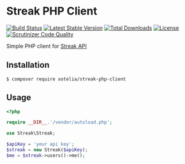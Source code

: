 # Streak PHP Client

[![Build Status](https://travis-ci.org/Xotelia/streak-php-client.svg)](https://travis-ci.org/Xotelia/streak-php-client) [![Latest Stable Version](https://poser.pugx.org/xotelia/streak-php-client/v/stable)](https://packagist.org/packages/xotelia/streak-php-client) [![Total Downloads](https://poser.pugx.org/xotelia/streak-php-client/downloads)](https://packagist.org/packages/xotelia/streak-php-client) [![License](https://poser.pugx.org/xotelia/streak-php-client/license)](https://packagist.org/packages/xotelia/streak-php-client) [![Scrutinizer Code Quality](https://scrutinizer-ci.com/g/Xotelia/streak-php-client/badges/quality-score.png?b=master)](https://scrutinizer-ci.com/g/Xotelia/streak-php-client/?branch=master)

Simple PHP client for [Streak API](https://www.streak.com/api/)

## Installation

```
$ composer require xotelia/streak-php-client
```

## Usage

```php
<?php

require __DIR__.'/vendor/autoload.php';

use Streak\Streak;

$apiKey = 'your api key';
$streak = new Streak($apiKey);
$me = $streak->users()->me();
```
